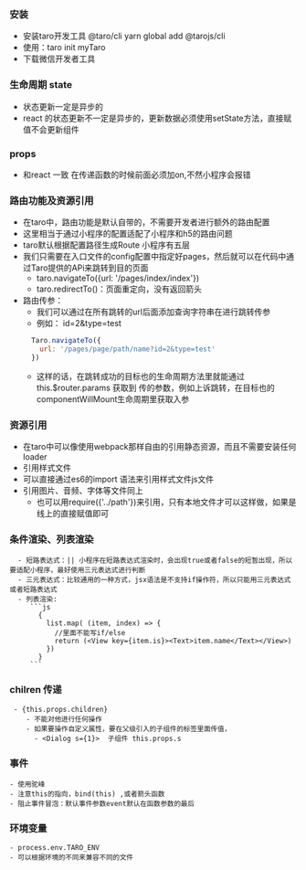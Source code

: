 ### 安装
  - 安装taro开发工具 @taro/cli yarn global add @tarojs/cli 
  - 使用：taro init myTaro
  - 下载微信开发者工具
### 生命周期 state
  - 状态更新一定是异步的
  - react 的状态更新不一定是异步的，更新数据必须使用setState方法，直接赋值不会更新组件
### props 
  - 和react 一致 在传递函数的时候前面必须加on,不然小程序会报错
### 路由功能及资源引用
  - 在taro中，路由功能是默认自带的，不需要开发者进行额外的路由配置
  - 这里相当于通过小程序的配置适配了小程序和h5的路由问题
  - taro默认根据配置路径生成Route  小程序有五层
  - 我们只需要在入口文件的config配置中指定好pages，然后就可以在代码中通过Taro提供的APi来跳转到目的页面
     - taro.navigateTo({url: '/pages/index/index'})
     - taro.redirectTo()：页面重定向，没有返回箭头
  - 路由传参：
     - 我们可以通过在所有跳转的url后面添加查询字符串在进行跳转传参
     - 例如： id=2&type=test
     ```js
       Taro.navigateTo({
         url: '/pages/page/path/name?id=2&type=test'
       })
     ```
     - 这样的话，在跳转成功的目标也的生命周期方法里就能通过this.$router.params 获取到
       传的参数，例如上诉跳转，在目标也的componentWillMount生命周期里获取入参
### 资源引用
   - 在taro中可以像使用webpack那样自由的引用静态资源，而且不需要安装任何loader
   - 引用样式文件
   - 可以直接通过es6的import 语法来引用样式文件js文件
   - 引用图片、音频、字体等文件同上 <Image />
      - 也可以用require({'../path'})来引用，只有本地文件才可以这样做，如果是线上的直接赋值即可
### 条件渲染、列表渲染
      - 短路表达式：|| 小程序在短路表达式渲染时，会出现true或者false的短暂出现，所以要适配小程序，最好使用三元表达式进行判断
      - 三元表达式：比较通用的一种方式，jsx语法是不支持if操作符，所以只能用三元表达式或者短路表达式
      - 列表渲染:
         ```js
           {
             list.map( (item, index) => {
               //里面不能写if/else
               return (<View key={item.is}><Text>item.name</Text></View>)
             })
           }
         ```
### chilren 传递
     - {this.props.children} 
        - 不能对他进行任何操作
        - 如果要操作自定义属性，要在父级引入的子组件的标签里面传值，
          - <Dialog s={1}>  子组件 this.props.s
### 事件
    - 使用驼峰
    - 注意this的指向，bind(this) ,或者箭头函数
    - 阻止事件冒泡：默认事件参数event默认在函数参数的最后  
### 环境变量
    - process.env.TARO_ENV
    - 可以根据环境的不同来兼容不同的文件
